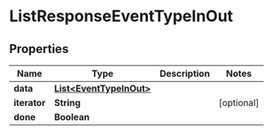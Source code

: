 

# ListResponseEventTypeInOut

## Properties

Name | Type | Description | Notes
------------ | ------------- | ------------- | -------------
**data** | [**List&lt;EventTypeInOut&gt;**](EventTypeInOut.md) |  | 
**iterator** | **String** |  |  [optional]
**done** | **Boolean** |  | 



